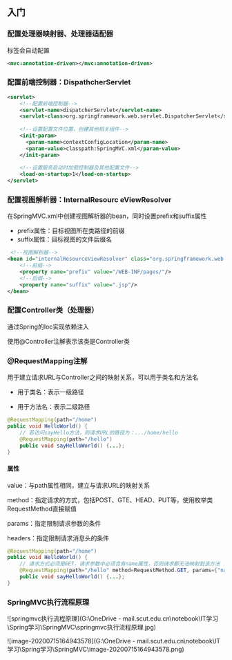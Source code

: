 ## 入门

### 配置处理器映射器、处理器适配器

<mvc-annotion-driven>标签会自动配置

```xml
<mvc:annotation-driven></mvc:annotation-driven>
```

### 配置前端控制器：DispathcherServlet

```xml
<servlet>
    <!--配置前端控制器-->
    <servlet-name>dispatcherServlet</servlet-name>
    <servlet-class>org.springframework.web.servlet.DispatcherServlet</servlet-class>
	
    <!--设置配置文件位置，创建其他相关组件-->
    <init-param>
      <param-name>contextConfigLocation</param-name>
      <param-value>classpath:SpringMVC.xml</param-value>
    </init-param>
    
	<!--设置服务启动时加载控制器及其他配置文件-->
    <load-on-startup>1</load-on-startup>
</servlet>
```

### 配置视图解析器：InternalResourc eViewResolver

在SpringMVC.xml中创建视图解析器的bean，同时设置prefix和suffix属性

- prefix属性：目标视图所在类路径的前缀
- suffix属性：目标视图的文件后缀名

```xml
 <!--视图解析器-->
<bean id="internalResourceViewResolver" class="org.springframework.web.servlet.view.InternalResourceViewResolver">
    <!--前缀-->
    <property name="prefix" value="/WEB-INF/pages/"/>
    <!--后缀-->
    <property name="suffix" value=".jsp"/>
</bean>
```

### 配置Controller类（处理器）

通过Spring的Ioc实现依赖注入

使用@Controller注解表示该类是Controller类

### @RequestMapping注解

用于建立请求URL与Controller之间的映射关系，可以用于类名和方法名

- 用于类名：表示一级路径

- 用于方法名：表示二级路径

```java
@RequestMapping(path="/home")
public void HelloWorld() {
    // 若访问sayHello方法，则请求URL的路径为：.../home/hello
	@RequestMapping(path="/hello")
	public void sayHelloWorld() {...};
}
```

#### 属性

value：与path属性相同，建立与请求URL的映射关系

method：指定请求的方式，包括POST、GTE、HEAD、PUT等，使用枚举类RequestMethod直接赋值

params：指定限制请求参数的条件

headers：指定限制请求消息头的条件

```java
@RequestMapping(path="/home")
public void HelloWorld() {
    // 请求方式必须是GET，请求参数中必须含有name属性，否则请求都无法映射到该方法
	@RequestMapping(path="/hello" method=RequestMethod.GET, params={"name"})
	public void sayHelloWorld() {...};
}
```

### SpringMVC执行流程原理

![springmvc执行流程原理](G:\OneDrive - mail.scut.edu.cn\notebook\IT学习\Spring学习\SpringMVC\springmvc执行流程原理.jpg)

![image-20200715164943578](G:\OneDrive - mail.scut.edu.cn\notebook\IT学习\Spring学习\SpringMVC\image-20200715164943578.png)